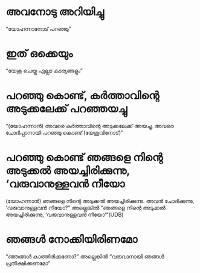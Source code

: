 # അവനോടു അറിയിച്ചു
“യോഹന്നാനോട് പറഞ്ഞു”
# ഇത് ഒക്കെയും
“യേശു ചെയ്ത എല്ലാ കാര്യങ്ങളും”
# പറഞ്ഞു കൊണ്ട്, കർത്താവിന്റെ അടുക്കലേക്ക് പറഞ്ഞയച്ചു
“(യോഹന്നാൻ) അവരെ കർത്താവിന്റെ അടുക്കലേക്ക് അയച്ചു, അവരെ ചോദിപ്പാനായി പറഞ്ഞു കൊണ്ട് (യേശുവിനോട്)”
# പറഞ്ഞു കൊണ്ട് ഞങ്ങളെ നിന്റെ അടുക്കൽ അയച്ചിരിക്കുന്നു, ‘വരുവാനുള്ളവൻ നീയോ
(യോഹന്നാൻ) ഞങ്ങളെ നിന്റെ അടുക്കൽ അയച്ചിരിക്കുന്നു. അവൻ ചോദിക്കുന്നു, ‘വരുവാനുള്ളവൻ നീയോ?” അല്ലെങ്കിൽ “ഞങ്ങളെ നിന്റെ അടുക്കൽ അയച്ചിരിക്കുന്നു, ‘വരുവാനുള്ളവൻ നീയോ‘“(UDB)
# ഞങ്ങൾ നോക്കിയിരിണമോ
“ഞ്ഞങ്ങൾ കാത്തിരിക്കണോ?” അല്ലെങ്കിൽ “വരുവാനായി ഞങ്ങൾ പ്രതീക്ഷിക്കണമോ”
